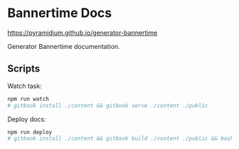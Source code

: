 # Bannertime Docs

https://pyramidium.github.io/generator-bannertime

Generator Bannertime documentation.

## Scripts

Watch task:
```bash
npm run watch
# gitbook install ./content && gitbook serve ./content ./public
```

Deploy docs:
```bash
npm run deploy
# gitbook install ./content && gitbook build ./content ./public && bash ./scripts/deploy.sh
```
